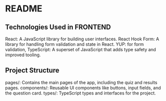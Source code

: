 # README

## Technologies Used in FRONTEND
React: A JavaScript library for building user interfaces.
React Hook Form: A library for handling form validation and state in React.
YUP: for form validation,
TypeScript: A superset of JavaScript that adds type safety and improved tooling.

## Project Structure
pages/: Contains the main pages of the app, including the quiz and results pages.
components/: Reusable UI components like buttons, input fields, and the question card.
types/: TypeScript types and interfaces for the project.
